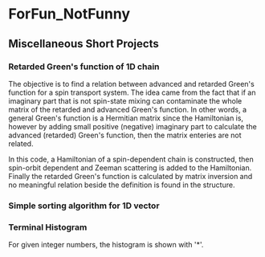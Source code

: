 # ForFun_NotFunny
## Miscellaneous Short Projects
### Retarded Green's function of 1D chain
The objective is to find a relation between advanced and retarded Green's function for a spin transport
system. The idea came from the fact that if an imaginary part that is not spin-state mixing can contaminate
the whole matrix of the retarded and advanced Green's function. In other words, a general Green's function
is a Hermitian matrix since the Hamiltonian is, however by adding small positive (negative) imaginary part
to calculate the advanced (retarded) Green's function, then the matrix enteries are not related. 

In this code, a Hamiltonian of a spin-dependent chain is constructed, then spin-orbit dependent and Zeeman
scattering is added to the Hamiltonian. Finally the retarded Green's function is calculated by matrix inversion
and no meaningful relation beside the definition is found in the structure.

### Simple sorting algorithm for 1D vector


### Terminal Histogram
For given integer numbers, the histogram is shown with '*'.